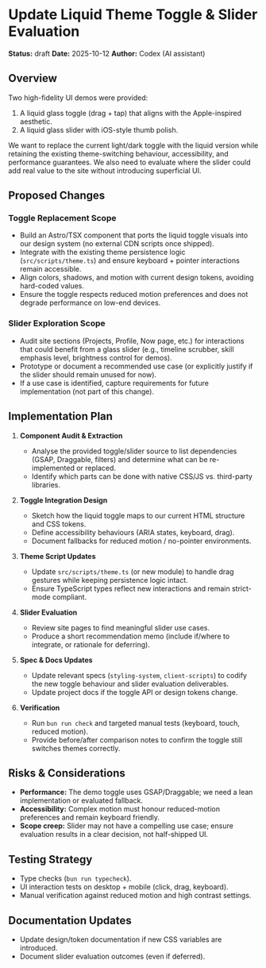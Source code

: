 # Update Liquid Theme Toggle & Slider Evaluation

**Status:** draft
**Date:** 2025-10-12
**Author:** Codex (AI assistant)

## Overview
Two high-fidelity UI demos were provided:
1. A liquid glass toggle (drag + tap) that aligns with the Apple-inspired aesthetic.
2. A liquid glass slider with iOS-style thumb polish.

We want to replace the current light/dark toggle with the liquid version while retaining the existing theme-switching behaviour, accessibility, and performance guarantees. We also need to evaluate where the slider could add real value to the site without introducing superficial UI.

## Proposed Changes

### Toggle Replacement Scope
- Build an Astro/TSX component that ports the liquid toggle visuals into our design system (no external CDN scripts once shipped).
- Integrate with the existing theme persistence logic (`src/scripts/theme.ts`) and ensure keyboard + pointer interactions remain accessible.
- Align colors, shadows, and motion with current design tokens, avoiding hard-coded values.
- Ensure the toggle respects reduced motion preferences and does not degrade performance on low-end devices.

### Slider Exploration Scope
- Audit site sections (Projects, Profile, Now page, etc.) for interactions that could benefit from a glass slider (e.g., timeline scrubber, skill emphasis level, brightness control for demos).
- Prototype or document a recommended use case (or explicitly justify if the slider should remain unused for now).
- If a use case is identified, capture requirements for future implementation (not part of this change).

## Implementation Plan

1. **Component Audit & Extraction**
   - Analyse the provided toggle/slider source to list dependencies (GSAP, Draggable, filters) and determine what can be re-implemented or replaced.
   - Identify which parts can be done with native CSS/JS vs. third-party libraries.

2. **Toggle Integration Design**
   - Sketch how the liquid toggle maps to our current HTML structure and CSS tokens.
   - Define accessibility behaviours (ARIA states, keyboard, drag).
   - Document fallbacks for reduced motion / no-pointer environments.

3. **Theme Script Updates**
   - Update `src/scripts/theme.ts` (or new module) to handle drag gestures while keeping persistence logic intact.
   - Ensure TypeScript types reflect new interactions and remain strict-mode compliant.

4. **Slider Evaluation**
   - Review site pages to find meaningful slider use cases.
   - Produce a short recommendation memo (include if/where to integrate, or rationale for deferring).

5. **Spec & Docs Updates**
   - Update relevant specs (`styling-system`, `client-scripts`) to codify the new toggle behaviour and slider evaluation deliverables.
   - Update project docs if the toggle API or design tokens change.

6. **Verification**
   - Run `bun run check` and targeted manual tests (keyboard, touch, reduced motion).
   - Provide before/after comparison notes to confirm the toggle still switches themes correctly.

## Risks & Considerations
- **Performance:** The demo toggle uses GSAP/Draggable; we need a lean implementation or evaluated fallback.
- **Accessibility:** Complex motion must honour reduced-motion preferences and remain keyboard friendly.
- **Scope creep:** Slider may not have a compelling use case; ensure evaluation results in a clear decision, not half-shipped UI.

## Testing Strategy
- Type checks (`bun run typecheck`).
- UI interaction tests on desktop + mobile (click, drag, keyboard).
- Manual verification against reduced motion and high contrast settings.

## Documentation Updates
- Update design/token documentation if new CSS variables are introduced.
- Document slider evaluation outcomes (even if deferred).
